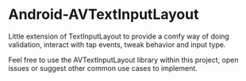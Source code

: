 # Android-AVTextInputLayout
Little extension of TextInputLayout to provide a comfy way of doing validation, interact with tap events, tweak behavior and input type.

Feel free to use the AVTextInputLayout library within this project, open issues or suggest other common use cases to implement.
